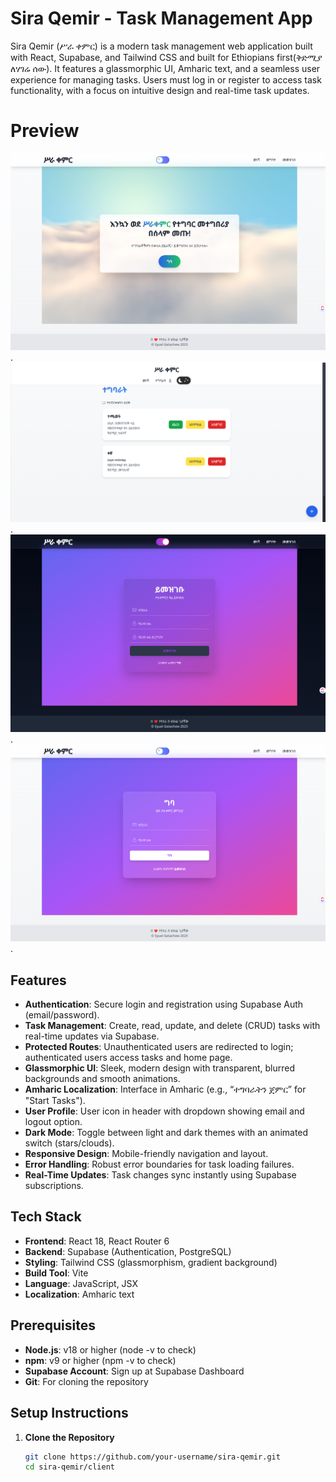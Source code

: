 # Sira Qemir - Task Management App

Sira Qemir (ሥራ ቀምር) is a modern task management web application built with React, Supabase, and Tailwind CSS and built for Ethiopians first(ቅድሚያ ለሃገሬ ሰው). It features a glassmorphic UI, Amharic text, and a seamless user experience for managing tasks. Users must log in or register to access task functionality, with a focus on intuitive design and real-time task updates.

# Preview

![Preview Screenshot 1](/client/public/assets/screenshot-landingpage-siraqemir.png).
![Preview Screenshot 2](/client/public/assets/screencapture-sira-qemir-completed-tasks.png).
![Preview Screenshot 3](/client/public/assets/screenshot-register-darkmode-siraqemir.png).
![Preview Screenshot 4](/client/public/assets/screenshot-login-siraqemir.png).


## Features

- **Authentication**: Secure login and registration using Supabase Auth (email/password).
- **Task Management**: Create, read, update, and delete (CRUD) tasks with real-time updates via Supabase.
- **Protected Routes**: Unauthenticated users are redirected to login; authenticated users access tasks and home page.
- **Glassmorphic UI**: Sleek, modern design with transparent, blurred backgrounds and smooth animations.
- **Amharic Localization**: Interface in Amharic (e.g., “ተግባራትን ጀምር” for "Start Tasks").
- **User Profile**: User icon in header with dropdown showing email and logout option.
- **Dark Mode**: Toggle between light and dark themes with an animated switch (stars/clouds).
- **Responsive Design**: Mobile-friendly navigation and layout.
- **Error Handling**: Robust error boundaries for task loading failures.
- **Real-Time Updates**: Task changes sync instantly using Supabase subscriptions.

## Tech Stack

- **Frontend**: React 18, React Router 6
- **Backend**: Supabase (Authentication, PostgreSQL)
- **Styling**: Tailwind CSS (glassmorphism, gradient background)
- **Build Tool**: Vite
- **Language**: JavaScript, JSX
- **Localization**: Amharic text

## Prerequisites

- **Node.js**: v18 or higher (node -v to check)
- **npm**: v9 or higher (npm -v to check)
- **Supabase Account**: Sign up at Supabase Dashboard
- **Git**: For cloning the repository

## Setup Instructions

1. **Clone the Repository**
   ```bash
   git clone https://github.com/your-username/sira-qemir.git
   cd sira-qemir/client